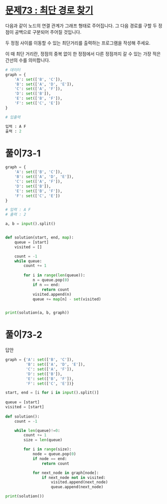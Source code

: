 # [문제73 : 최단 경로 찾기](https://www.notion.so/73-0a13d0e650aa47bcb866e9e662457e58)

다음과 같이 노드의 연결 관계가 그래프 형태로 주어집니다. 그 다음 경로를 구할 두 정점이 공백으로 구분되어 주어질 것입니다. 

두 정점 사이를 이동할 수 있는 최단거리를 출력하는 프로그램을 작성해 주세요. 

이 때 최단 거리란, 정점의 중복 없이 한 정점에서 다른 정점까지 갈 수 있는 가장 적은 간선의 수를 의미합니다.

``` python
# 데이터
graph = {
    'A': set(['B', 'C']),
    'B': set(['A', 'D', 'E']),
    'C': set(['A', 'F']),
    'D': set(['B']),
    'E': set(['B', 'F']),
    'F': set(['C', 'E'])
}

# 입출력

입력 : A F
출력 : 2
```

# 풀이73-1

``` python
graph = {
    'A': set(['B', 'C']),
    'B': set(['A', 'D', 'E']),
    'C': set(['A', 'F']),
    'D': set(['B']),
    'E': set(['B', 'F']),
    'F': set(['C', 'E'])
}

# 입력 : A F
# 출력 : 2

a, b = input().split()


def solution(start, end, map):
    queue = [start]
    visited = []

    count = -1
    while queue:
        count += 1
        
        for i in range(len(queue)):
            n = queue.pop(0)
            if n == end:
                return count
            visited.append(n)
            queue += map[n] - set(visited)


print(solution(a, b, graph))
```

# 풀이73-2

답안

``` python
graph = {'A': set(['B', 'C']),
         'B': set(['A', 'D', 'E']),
         'C': set(['A', 'F']),
         'D': set(['B']),
         'E': set(['B', 'F']),
         'F': set(['C', 'E'])}

start, end = [i for i in input().split()]
    
queue = [start]
visited = [start]
    
def solution():
    count = -1

    while len(queue)!=0:
        count += 1
        size = len(queue)

        for i in range(size):
            node = queue.pop(0)
            if node == end:
                return count

            for next_node in graph[node]:
                if next_node not in visited:
                    visited.append(next_node)
                    queue.append(next_node)

print(solution())
```